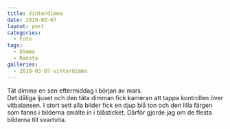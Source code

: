 ```yaml
---
title: Vinterdimma
date: 2019-03-07
layout: post
categories:
  - Foto
tags:
  - Dimma
  - Ransta
galleries:
  - 2019-03-07-vinterdimma
---
```


Tät dimma en sen eftermiddag i början av mars.  
Det dåliga ljuset och den täta dimman fick kameran att tappa kontrollen över vitbalansen. I stort sett alla bilder fick en djup blå ton och den lilla färgen som fanns i bilderna smälte in i blåsticket. Därför gjorde jag om de flesta bilderna till svartvita.
